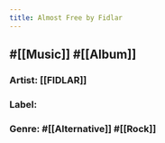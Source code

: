 ```yaml
---
title: Almost Free by Fidlar
---
```


## #[[Music]] #[[Album]]
### Artist: [[FIDLAR]]

### Label:

### Genre: #[[Alternative]] #[[Rock]]
